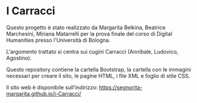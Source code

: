 # I Carracci

Questo progetto è stato realizzato da Margarita Belkina, Beatrice Marchesini, Miriana Matarrelli per la prova finale del corso di Digital Humanities presso l'Università di Bologna.

L'argomento trattato si centra sui cugini Carracci (Annibale, Ludovico, Agostino). 

Questo repository contiene la cartella Bootstrap, la cartella con le immagini necessari per creare il sito, le pagine HTML, i file XML e foglio di stile CSS.

Il sito web è disponibile sull'indirizzo: https://segnorita-margarita.github.io/i-Carracci/
